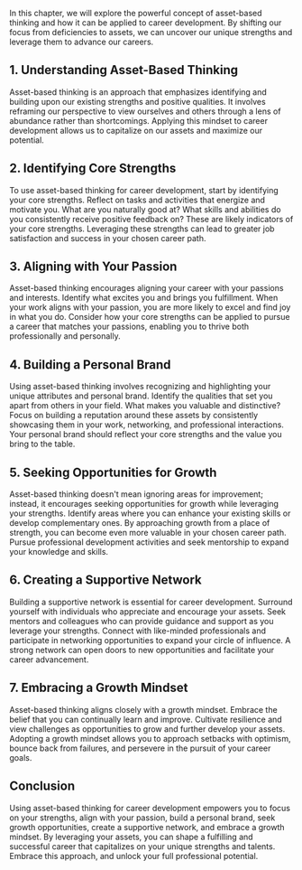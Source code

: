 
In this chapter, we will explore the powerful concept of asset-based thinking and how it can be applied to career development. By shifting our focus from deficiencies to assets, we can uncover our unique strengths and leverage them to advance our careers.

**1. Understanding Asset-Based Thinking**
-----------------------------------------

Asset-based thinking is an approach that emphasizes identifying and building upon our existing strengths and positive qualities. It involves reframing our perspective to view ourselves and others through a lens of abundance rather than shortcomings. Applying this mindset to career development allows us to capitalize on our assets and maximize our potential.

**2. Identifying Core Strengths**
---------------------------------

To use asset-based thinking for career development, start by identifying your core strengths. Reflect on tasks and activities that energize and motivate you. What are you naturally good at? What skills and abilities do you consistently receive positive feedback on? These are likely indicators of your core strengths. Leveraging these strengths can lead to greater job satisfaction and success in your chosen career path.

**3. Aligning with Your Passion**
---------------------------------

Asset-based thinking encourages aligning your career with your passions and interests. Identify what excites you and brings you fulfillment. When your work aligns with your passion, you are more likely to excel and find joy in what you do. Consider how your core strengths can be applied to pursue a career that matches your passions, enabling you to thrive both professionally and personally.

**4. Building a Personal Brand**
--------------------------------

Using asset-based thinking involves recognizing and highlighting your unique attributes and personal brand. Identify the qualities that set you apart from others in your field. What makes you valuable and distinctive? Focus on building a reputation around these assets by consistently showcasing them in your work, networking, and professional interactions. Your personal brand should reflect your core strengths and the value you bring to the table.

**5. Seeking Opportunities for Growth**
---------------------------------------

Asset-based thinking doesn't mean ignoring areas for improvement; instead, it encourages seeking opportunities for growth while leveraging your strengths. Identify areas where you can enhance your existing skills or develop complementary ones. By approaching growth from a place of strength, you can become even more valuable in your chosen career path. Pursue professional development activities and seek mentorship to expand your knowledge and skills.

**6. Creating a Supportive Network**
------------------------------------

Building a supportive network is essential for career development. Surround yourself with individuals who appreciate and encourage your assets. Seek mentors and colleagues who can provide guidance and support as you leverage your strengths. Connect with like-minded professionals and participate in networking opportunities to expand your circle of influence. A strong network can open doors to new opportunities and facilitate your career advancement.

**7. Embracing a Growth Mindset**
---------------------------------

Asset-based thinking aligns closely with a growth mindset. Embrace the belief that you can continually learn and improve. Cultivate resilience and view challenges as opportunities to grow and further develop your assets. Adopting a growth mindset allows you to approach setbacks with optimism, bounce back from failures, and persevere in the pursuit of your career goals.

**Conclusion**
--------------

Using asset-based thinking for career development empowers you to focus on your strengths, align with your passion, build a personal brand, seek growth opportunities, create a supportive network, and embrace a growth mindset. By leveraging your assets, you can shape a fulfilling and successful career that capitalizes on your unique strengths and talents. Embrace this approach, and unlock your full professional potential.
